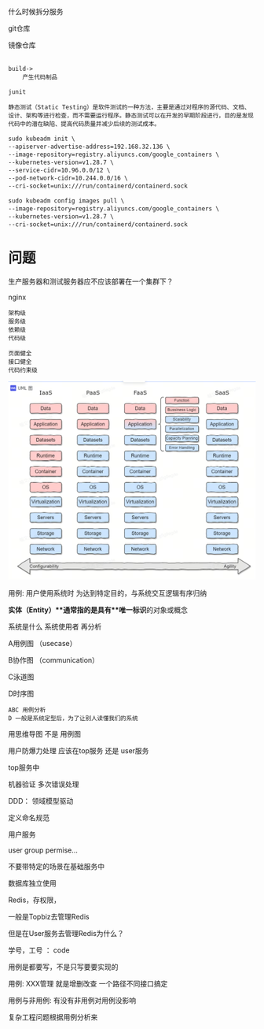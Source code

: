 

什么时候拆分服务

git仓库

镜像仓库

```

build->
    产生代码制品
```

```
junit
```

```
静态测试（Static Testing）是软件测试的一种方法，主要是通过对程序的源代码、文档、设计、架构等进行检查，而不需要运行程序。静态测试可以在开发的早期阶段进行，目的是发现代码中的潜在缺陷、提高代码质量并减少后续的测试成本。
```



```
sudo kubeadm init \
--apiserver-advertise-address=192.168.32.136 \
--image-repository=registry.aliyuncs.com/google_containers \
--kubernetes-version=v1.28.7 \
--service-cidr=10.96.0.0/12 \
--pod-network-cidr=10.244.0.0/16 \
--cri-socket=unix:///run/containerd/containerd.sock

```

```
sudo kubeadm config images pull \
--image-repository=registry.aliyuncs.com/google_containers \
--kubernetes-version=v1.28.7 \
--cri-socket=unix:///run/containerd/containerd.sock

```



# 问题

生产服务器和测试服务器应不应该部署在一个集群下？ 

nginx





```
架构级
服务级
依赖级
代码级
```



```
页面健全
接口健全
代码约束级

```





![image-20250311195638072](./note-images/image-20250311195638072.png)







用例: 用户使用系统时 为达到特定目的，与系统交互逻辑有序归纳

**实体（Entity）\**通常指的是具有\**唯一标识**的对象或概念



系统是什么  系统使用者  再分析



A用例图 （usecase）

B协作图 （communication）

C泳道图

D时序图





```
ABC 用例分析
D 一般是系统定型后，为了让别人读懂我们的系统
```





用思维导图 不是 用例图

用户防爆力处理 应该在top服务 还是 user服务

top服务中



机器验证 多次错误处理



DDD： 领域模型驱动

定义命名规范





用户服务



user   group   permise...

不要带特定的场景在基础服务中





数据库独立使用

Redis，存权限，



一般是Topbiz去管理Redis



但是在User服务去管理Redis为什么？







学号，工号 ： code

用例是都要写，不是只写要要实现的



用例: XXX管理 就是增删改查 一个路径不同接口搞定

用例与非用例: 有没有非用例对用例没影响

复杂工程问题根据用例分析来































